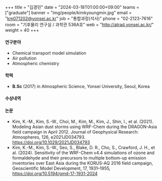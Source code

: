 +++
title = "김경민"
date = "2024-03-18T01:00:00+09:00"
teams = ["graduate"]
banner = "img/people/kimkyoungmin.jpg"
email = "km071202@yonsei.ac.kr"
job = "통합과정(석사)"
phone = "02-2123-7616"
room = "기후물리 연구실 / 과학관 536A호"
web = "http://atrad.yonsei.ac.kr/"
weight = 40
+++

#### 연구분야
 + Chemical transport model simulation
 + Air pollution
 + Atmospheric chemistry

#### 학력
 + **B.Sc** (2017) in Atmospheric Science, Yonsei University, Seoul, Korea

#### 수상내역

#### 논문
 + Kim, K.-M., Kim, S.-W., Choi, M., Kim, M., Kim, J., Shin, I., et al. (2021). Modeling Asian dust storms using WRF-Chem during the DRAGON-Asia field campaign in April 2012. Journal of Geophysical Research: Atmospheres, 126, e2021JD034793. https://doi.org/10.1029/2021JD034793
 + Kim, K.-M., Kim, S.-W., Seo, S., Blake, D. R., Cho, S., Crawford, J. H., et al. (2024). Sensitivity of the WRF-Chem v4.4 simulations of ozone and formaldehyde and their precursors to multiple bottom-up emission inventories over East Asia during the KORUS-AQ 2016 field campaign, Geoscientific Model Development, 17, 1931–1955, https://doi.org/10.5194/gmd-17-1931-2024